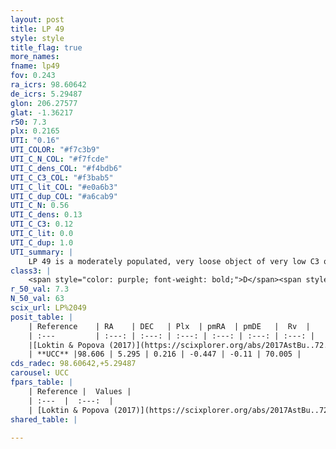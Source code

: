 ```yaml
---
layout: post
title: LP 49
style: style
title_flag: true
more_names: 
fname: lp49
fov: 0.243
ra_icrs: 98.60642
de_icrs: 5.29487
glon: 206.27577
glat: -1.36217
r50: 7.3
plx: 0.2165
UTI: "0.16"
UTI_COLOR: "#f7c3b9"
UTI_C_N_COL: "#f7fcde"
UTI_C_dens_COL: "#f4bdb6"
UTI_C_C3_COL: "#f3bab5"
UTI_C_lit_COL: "#e0a6b3"
UTI_C_dup_COL: "#a6cab9"
UTI_C_N: 0.56
UTI_C_dens: 0.13
UTI_C_C3: 0.12
UTI_C_lit: 0.0
UTI_C_dup: 1.0
UTI_summary: |
    LP 49 is a moderately populated, very loose object of very low C3 quality. It is rarely studied in the literature, with no articles listed in the last 8 years.
class3: |
    <span style="color: purple; font-weight: bold;">D</span><span style="color: red; font-weight: bold;">C</span>
r_50_val: 7.3
N_50_val: 63
scix_url: LP%2049
posit_table: |
    | Reference    | RA    | DEC   | Plx  | pmRA  | pmDE   |  Rv  |
    | :---         | :---: | :---: | :---: | :---: | :---: | :---: |
    |[Loktin & Popova (2017)](https://scixplorer.org/abs/2017AstBu..72..257L) | 98.595 | 5.275 | -- | -0.99 | -3.061 | -- |
    | **UCC** |98.606 | 5.295 | 0.216 | -0.447 | -0.11 | 70.005 | 
cds_radec: 98.60642,+5.29487
carousel: UCC
fpars_table: |
    | Reference |  Values |
    | :---  |  :---:  |
    | [Loktin & Popova (2017)](https://scixplorer.org/abs/2017AstBu..72..257L) | `E(B-V)=0.573, Dmod=11.977, logt=7.2` |
shared_table: |
    
---
```

